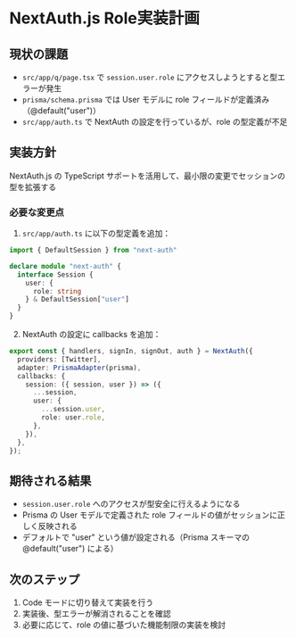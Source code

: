 # NextAuth.js Role実装計画

## 現状の課題
- `src/app/q/page.tsx` で `session.user.role` にアクセスしようとすると型エラーが発生
- `prisma/schema.prisma` では User モデルに role フィールドが定義済み（@default("user")）
- `src/app/auth.ts` で NextAuth の設定を行っているが、role の型定義が不足

## 実装方針
NextAuth.js の TypeScript サポートを活用して、最小限の変更でセッションの型を拡張する

### 必要な変更点

1. `src/app/auth.ts` に以下の型定義を追加：
```typescript
import { DefaultSession } from "next-auth"

declare module "next-auth" {
  interface Session {
    user: {
      role: string
    } & DefaultSession["user"]
  }
}
```

2. NextAuth の設定に callbacks を追加：
```typescript
export const { handlers, signIn, signOut, auth } = NextAuth({
  providers: [Twitter],
  adapter: PrismaAdapter(prisma),
  callbacks: {
    session: ({ session, user }) => ({
      ...session,
      user: {
        ...session.user,
        role: user.role,
      },
    }),
  },
});
```

## 期待される結果
- `session.user.role` へのアクセスが型安全に行えるようになる
- Prisma の User モデルで定義された role フィールドの値がセッションに正しく反映される
- デフォルトで "user" という値が設定される（Prisma スキーマの @default("user") による）

## 次のステップ
1. Code モードに切り替えて実装を行う
2. 実装後、型エラーが解消されることを確認
3. 必要に応じて、role の値に基づいた機能制限の実装を検討